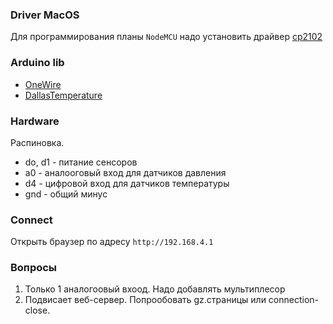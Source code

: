 ### Driver MacOS

Для программирования планы `NodeMCU` надо установить драйвер [cp2102](https://www.silabs.com/developers/usb-to-uart-bridge-vcp-drivers)

### Arduino lib
- [OneWire](https://www.arduino.cc/reference/en/libraries/onewire/)
- [DallasTemperature](https://www.arduino.cc/reference/en/libraries/dallastemperature/)

### Hardware
Распиновка.
- do, d1 - питание сенсоров
- a0 - аналооговый вход для датчиков давления
- d4 - цифровой вход для датчиков температуры
- gnd - общий минус

### Connect

Открыть браузер по адресу `http://192.168.4.1`


### Вопросы
1. Только 1 аналогоовый вхоод. Надо добавлять мультиплесор
2. Подвисает веб-сервер. Попрообовать gz.страницы или connection-close.